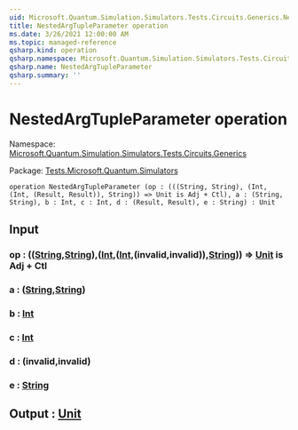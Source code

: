```yaml
---
uid: Microsoft.Quantum.Simulation.Simulators.Tests.Circuits.Generics.NestedArgTupleParameter
title: NestedArgTupleParameter operation
ms.date: 3/26/2021 12:00:00 AM
ms.topic: managed-reference
qsharp.kind: operation
qsharp.namespace: Microsoft.Quantum.Simulation.Simulators.Tests.Circuits.Generics
qsharp.name: NestedArgTupleParameter
qsharp.summary: ''
---
```


# NestedArgTupleParameter operation

Namespace: [Microsoft.Quantum.Simulation.Simulators.Tests.Circuits.Generics](xref:Microsoft.Quantum.Simulation.Simulators.Tests.Circuits.Generics)

Package: [Tests.Microsoft.Quantum.Simulators](https://nuget.org/packages/Tests.Microsoft.Quantum.Simulators)




```qsharp
operation NestedArgTupleParameter (op : (((String, String), (Int, (Int, (Result, Result)), String)) => Unit is Adj + Ctl), a : (String, String), b : Int, c : Int, d : (Result, Result), e : String) : Unit
```


## Input

### op : (([String](xref:microsoft.quantum.lang-ref.string),[String](xref:microsoft.quantum.lang-ref.string)),([Int](xref:microsoft.quantum.lang-ref.int),([Int](xref:microsoft.quantum.lang-ref.int),(__invalid<Result>__,__invalid<Result>__)),[String](xref:microsoft.quantum.lang-ref.string))) => [Unit](xref:microsoft.quantum.lang-ref.unit)  is Adj + Ctl




### a : ([String](xref:microsoft.quantum.lang-ref.string),[String](xref:microsoft.quantum.lang-ref.string))




### b : [Int](xref:microsoft.quantum.lang-ref.int)




### c : [Int](xref:microsoft.quantum.lang-ref.int)




### d : (__invalid<Result>__,__invalid<Result>__)




### e : [String](xref:microsoft.quantum.lang-ref.string)





## Output : [Unit](xref:microsoft.quantum.lang-ref.unit)

